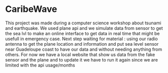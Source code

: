 # CaribeWave

This project was made during a computer science workshop about tsunami and earthquake. We used plane api and we simulate data from sensor to get the sea lvl to make an online interface to get data in real time that might be usefull in emergency case. 
Next step waiting for material : using our radio antenna to get the plane location and information and put sea level sensor near Guadeloupe coast to have our data and without needing anything from others.
For now we have a local website that show us data from the fake sensor and the plane and to update it we have to run it again since we are limited with the api usage/months
